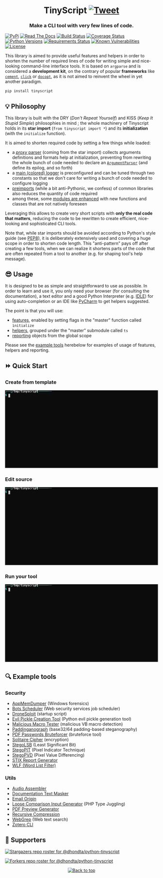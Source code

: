 <h1 align="center">TinyScript <a href="https://twitter.com/intent/tweet?text=TinyScript%20-%20Devkit%20for%20quickly%20building%20CLI%20tools%20with%20Python.%0D%0APython%20library%20with%20many%20features%20for%20writing%20short,%20simple%20and%20nice-looking%20CLI%20tools.%0D%0Ahttps%3a%2f%2fgithub%2ecom%2fdhondta%2fpython-tinyscript%0D%0A&hashtags=python,programming,devkit,console,cli,tools,ctftools"><img src="https://img.shields.io/badge/Tweet--lightgrey?logo=twitter&style=social" alt="Tweet" height="20"/></a></h1>
<h3 align="center">Make a CLI tool with very few lines of code.</h3>

[![PyPi](https://img.shields.io/pypi/v/tinyscript.svg)](https://pypi.python.org/pypi/tinyscript/)
[![Read The Docs](https://readthedocs.org/projects/python-tinyscript/badge/?version=latest)](https://python-tinyscript.readthedocs.io/en/latest/?badge=latest)
[![Build Status](https://travis-ci.com/dhondta/python-tinyscript.svg?branch=master)](https://travis-ci.com/dhondta/python-tinyscript)
[![Coverage Status](https://coveralls.io/repos/github/dhondta/python-tinyscript/badge.svg?branch=master)](https://coveralls.io/github/dhondta/python-tinyscript?branch=master)
[![Python Versions](https://img.shields.io/pypi/pyversions/tinyscript.svg)](https://pypi.python.org/pypi/tinyscript/)
[![Requirements Status](https://requires.io/github/dhondta/python-tinyscript/requirements.svg?branch=master)](https://requires.io/github/dhondta/python-tinyscript/requirements/?branch=master)
[![Known Vulnerabilities](https://snyk.io/test/github/dhondta/python-tinyscript/badge.svg?targetFile=requirements.txt)](https://snyk.io/test/github/dhondta/python-tinyscript?targetFile=requirements.txt)
[![License](https://img.shields.io/pypi/l/tinyscript.svg)](https://pypi.python.org/pypi/tinyscript/)

This library is aimed to provide useful features and helpers in order to shorten the number of required lines of code for writing simple and nice-looking command-line interface tools. It is based on `argparse` and is considered a **development kit**, on the contrary of popular **frameworks** like [`cement`](https://builtoncement.com/), [`click`](https://click.palletsprojects.com) or [`docopt`](http://docopt.org), as it is not aimed to reinvent the wheel in yet another paradigm.

```sh
pip install tinyscript
```

## :bulb: Philosophy

This library is built with the DRY (*Don't Repeat Yourself*) and KISS (*Keep It Stupid Simple*) philosophies in mind ; the whole machinery of Tinyscript holds in its **star import** (`from tinyscript import *`) and its **initialization** (with the `initialize` function).

It is aimed to shorten required code by setting a few things while loaded:
- a [*proxy* parser](https://python-tinyscript.readthedocs.io/en/latest/internals.html#proxy-parser) (coming from the star import) collects arguments definitions and formats help at initialization, preventing from rewriting the whole bunch of code needed to declare an [`ArgumentParser`](https://docs.python.org/3/library/argparse.html#example) (and define its epilog, and so forth)
- a [main (colored) logger](https://python-tinyscript.readthedocs.io/en/latest/internals.html#pre-configured-colored-logger) is preconfigured and can be tuned through two constants so that we don't care for writing a bunch of code needed to configure logging
- [preimports](https://python-tinyscript.readthedocs.io/en/latest/internals.html#pre-imports) (while a bit anti-Pythonic, we confess) of common libraries also reduces the quantity of code required
- among these, some [modules are enhanced](https://python-tinyscript.readthedocs.io/en/latest/enhancements.html) with new functions and classes that are not natively foreseen

Leveraging this allows to create very short scripts with **only the real code that matters**, reducing the code to be rewritten to create efficient, nice-looking and sophisticated CLI tools.

Note that, while star imports should be avoided according to Python's style guide (see [PEP8](https://pep8.org/#imports)), it is deliberately extensively used and covering a huge scope in order to shorten code length. This "anti-pattern" pays off after creating a few tools, when we can realize it shortens parts of the code that are often repeated from a tool to another (e.g. for shaping tool's help message).

## :sunglasses: Usage

It is designed to be as simple and straightforward to use as possible. In order to learn and use it, you only need your browser (for consulting the documentation), a text editor and a good Python Interpreter (e.g. [IDLE](https://docs.python.org/3/library/idle.html)) for using auto-completion or an IDE like [PyCharm](https://www.jetbrains.com/pycharm/) to get helpers suggested.

The point is that you will use:
- [features](https://python-tinyscript.readthedocs.io/en/latest/utility.html), enabled by setting flags in the "master" function called `ìnitialize`
- [helpers](https://python-tinyscript.readthedocs.io/en/latest/helpers.html), grouped under the "master" submodule called `ts`
- [reporting](https://python-tinyscript.readthedocs.io/en/latest/reporting.html) objects from the global scope

Please see the [example tools](#example-tools) herebelow for examples of usage of features, helpers and reporting.

## :fast_forward: Quick Start

### Create from template

<p align="center"><img src="https://raw.githubusercontent.com/dhondta/python-tinyscript/master/docs/demos/create.svg"></p>

### Edit source

<p align="center"><img src="https://raw.githubusercontent.com/dhondta/python-tinyscript/master/docs/demos/edit.svg"></p>

### Run your tool

<p align="center"><img src="https://raw.githubusercontent.com/dhondta/python-tinyscript/master/docs/demos/run.svg"></p>

## :mag: Example tools

### Security

- [AppMemDumper](https://github.com/dhondta/AppmemDumper) (Windows forensics)
- [Bots Scheduler](https://github.com/dhondta/bots-scheduler) (Web security services job scheduler)
- [DroneSploit](https://github.com/dhondta/dronesploit) (startup script)
- [Evil Pickle Creation Tool](https://gist.github.com/dhondta/0224d42a6f9dde00247ff8646f4e89aa) (Python evil pickle generation tool)
- [Malicious Macro Tester](https://github.com/dhondta/malicious-macro-tester) (malicious VB macro detection)
- [Paddinganograph](https://gist.github.com/dhondta/90a07d9d106775b0cd29bb51ffe15954) (base32/64 padding-based steganography)
- [PDF Passwords Bruteforcer](https://gist.github.com/dhondta/efe84a92e4dfae3b6c14932c73ab2577) (bruteforce tool)
- [Solitaire Cipher](https://gist.github.com/dhondta/1858f406fc55e5e5d440ff26432ad0a4) (encryption)
- [StegoLSB](https://gist.github.com/dhondta/d2151c82dcd9a610a7380df1c6a0272c) (Least Significant Bit)
- [StegoPIT](https://gist.github.com/dhondta/30abb35bb8ee86109d17437b11a1477a) (Pixel Indicator Technique)
- [StegoPVD](https://gist.github.com/dhondta/feaf4f5fb3ed8d1eb7515abe8cde4880) (Pixel Value Differencing)
- [STIX Report Generator](https://gist.github.com/dhondta/ca5fb748957b1ec6f13418ac41c94d5b)
- [WLF (Word List Filter)](https://gist.github.com/dhondta/82a7919f8aafc1393c37c2d0f06b77e8)

### Utils

- [Audio Assembler](https://gist.github.com/dhondta/8b3c7d95b056cae3505df853a098fc4f)
- [Documentation Text Masker](https://gist.github.com/dhondta/5cae9533240471eac155bd51593af2e0)
- [Email Origin](https://gist.github.com/dhondta/9a8027062ff770b2aa5d8422ddd78b57)
- [Loose Comparison Input Generator](https://gist.github.com/dhondta/8937374f087f708c608bcacac431969f) (PHP Type Juggling)
- [PDF Preview Generator](https://gist.github.com/dhondta/f57dfde304905644ca5c43e48c249125)
- [Recursive Compression](https://github.com/dhondta/recursive-compression)
- [WebGrep](https://github.com/dhondta/webgrep) (Web text search)
- [Zotero CLI](https://github.com/dhondta/zotero-cli)


## :clap:  Supporters

[![Stargazers repo roster for @dhondta/python-tinyscript](https://reporoster.com/stars/dark/dhondta/python-tinyscript)](https://github.com/dhondta/python-tinyscript/stargazers)

[![Forkers repo roster for @dhondta/python-tinyscript](https://reporoster.com/forks/dark/dhondta/python-tinyscript)](https://github.com/dhondta/python-tinyscript/network/members)

<p align="center"><a href="#"><img src="https://img.shields.io/badge/Back%20to%20top--lightgrey?style=social" alt="Back to top" height="20"/></a></p>
